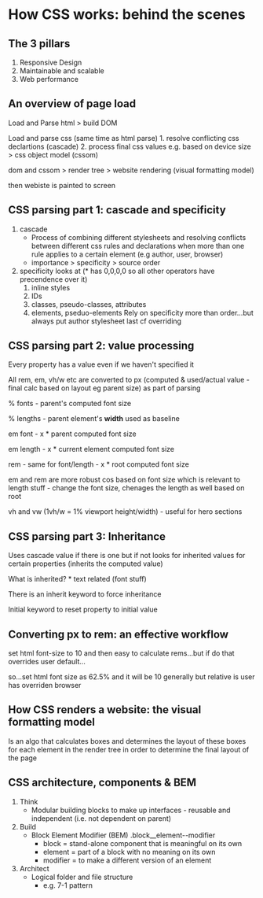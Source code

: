 # How CSS works: behind the scenes

## The 3 pillars
1. Responsive Design
2. Maintainable and scalable
3. Web performance

## An overview of page load
Load and Parse html > build DOM

Load and parse css (same time as html parse)
    1. resolve conflicting css declartions (cascade)
    2. process final css values e.g. based on device size
        > css object model (cssom)

dom and cssom > render tree > website rendering (visual formatting model)

then webiste is painted to screen

## CSS parsing part 1: cascade and specificity
1. cascade
    * Process of combining different stylesheets and resolving conflicts between different css rules and declarations when more than one rule applies to a certain element (e.g author, user, browser)
    * importance > specificity > source order
2. specificity looks at (* has 0,0,0,0 so all other operators have precendence over it)
    1. inline styles
    2. IDs
    3. classes, pseudo-classes, attributes
    4. elements, pseduo-elements
Rely on specificity more than order...but always put author stylesheet last cf overriding

## CSS parsing part 2: value processing
Every property has a value even if we haven't specified it

All rem, em, vh/w etc are converted to px (computed & used/actual value - final calc based on layout eg parent size) as part of parsing

% fonts - parent's computed font size

% lengths - parent element's **width** used as baseline

em font - x * parent computed font size

em length - x * current element computed font size

rem - same for font/length - x * root computed font size

em and rem are more robust cos based on font size which is relevant to length stuff - change the font size, chenages the length as well based on root

vh and vw (1vh/w = 1% viewport height/width) - useful for hero sections

## CSS parsing part 3: Inheritance
Uses cascade value if there is one but if not looks for inherited values for certain properties (inherits the computed value)

What is inherited?
    * text related (font stuff)

There is an inherit keyword to force inheritance

Initial keyword to reset property to initial value

## Converting px to rem: an effective workflow
set html font-size to 10 and then easy to calculate rems...but if do that overrides user default...

so...set html font size as 62.5% and it will be 10 generally but relative is user has overriden browser

## How CSS renders a website: the visual formatting model
Is an algo that calculates boxes and determines the layout of these boxes for each element in the render tree in order to determine the final layout of the page

## CSS architecture, components & BEM
1. Think
    * Modular building blocks to make up interfaces - reusable and independent (i.e. not dependent on parent)
2. Build
    * Block Element Modifier (BEM) .block__element--modifier
        - block = stand-alone component that is meaningful on its own
        - element = part of a block with no meaning on its own
        - modifier = to make a different version of an element
3. Architect
    * Logical folder and file structure
        - e.g. 7-1 pattern



















        

